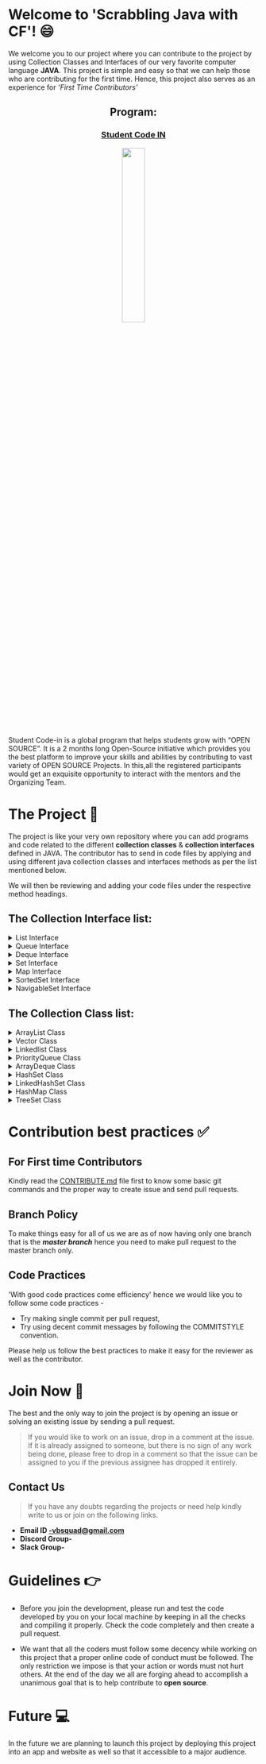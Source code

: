 # Welcome to 'Scrabbling Java with CF'! :smile:
We welcome you to our project where you can contribute to the project by using Collection Classes and Interfaces of our very favorite computer language **JAVA**. 
This project is simple and easy so that we can help those who are contributing for the first time. Hence, this project also serves as an experience for *'First Time Contributors'* 

<h2 align= "center"><b> Program: </b></h2>

<a href = "https://scodein.tech/"><h3 align= "center"><b> Student Code IN </b></h3></a> 

<p align="center"><img width=30% src="https://github.com/VBSquad/Scrabbling-Java-With-CF/blob/master/SCI%202020%20logo.JPG"></p>

Student Code-in is a global program that helps students grow with “OPEN SOURCE”. It is a 2 months long Open-Source initiative which provides you the best platform to improve your skills and abilities by contributing to vast variety of OPEN SOURCE Projects. In this,all the registered participants would get an exquisite opportunity to interact with the mentors and the Organizing Team. 



# The Project :open_file_folder:

The project is like your very own repository where you can add programs and code related to the different **collection classes** & **collection interfaces** defined in JAVA.  The contributor has to send in code files by applying and using different java collection classes and interfaces methods as per the list mentioned below. 

We will then be reviewing and adding your code files under the respective method headings. 

## The Collection Interface list:  
<details> 
 <summary> List Interface </summary > <br>

 - [void add(int index, E element)](https://github.com/VBSquad/Scrabbling-Java-With-CF/tree/master/Collection%20Interfaces/List%20Interface/ListVoidAddElementAtIndex)
 - [boolean add(E e)](https://github.com/VBSquad/Scrabbling-Java-With-CF/tree/master/Collection%20Interfaces/List%20Interface/boolean%20add(E%20e))
 - [boolean addAll(Collection<? extends E> c)](https://github.com/VBSquad/Scrabbling-Java-With-CF/tree/master/Collection%20Interfaces/List%20Interface/boolean%20addAll(Collection%20extends%20E%20c))
 - [boolean addAll(int index, Collection<? extends E> c)](https://github.com/VBSquad/Scrabbling-Java-With-CF/tree/master/Collection%20Interfaces/List%20Interface/boolean%20addAll(int%20index%2C%20Collection%20extends%20E%20c))
 - [void clear()](https://github.com/VBSquad/Scrabbling-Java-With-CF/tree/master/Collection%20Interfaces/List%20Interface/void%20clear())
 - [boolean equals(Object o)](https://github.com/VBSquad/Scrabbling-Java-With-CF/tree/master/Collection%20Interfaces/List%20Interface/ListBooleanEquals)
 - [int hashcode()](https://github.com/VBSquad/Scrabbling-Java-With-CF/tree/master/Collection%20Interfaces/List%20Interface/int%20hashcode())
 - [E get(int index)](https://github.com/VBSquad/Scrabbling-Java-With-CF/tree/master/Collection%20Interfaces/List%20Interface/ListGetIndexElement)
 - [boolean isEmpty()](https://github.com/VBSquad/Scrabbling-Java-With-CF/tree/master/Collection%20Interfaces/List%20Interface/boolean%20isEmpty())
 - [int lastIndexOf(Object o)](https://github.com/VBSquad/Scrabbling-Java-With-CF/tree/master/Collection%20Interfaces/List%20Interface/ListLastIndexOf)
 - [Object[]toArray()](https://github.com/VBSquad/Scrabbling-Java-With-CF/tree/master/Collection%20Interfaces/List%20Interface/Object%5B%5D%20toArray())
 - [<T> T[] toArray(T[] a)](https://github.com/VBSquad/Scrabbling-Java-With-CF/tree/master/Collection%20Interfaces/List%20Interface/T%5B%5D%20toArray(T%5B%5D%20a))
 - [boolean contains(Object o)](https://github.com/VBSquad/Scrabbling-Java-With-CF/tree/master/Collection%20Interfaces/List%20Interface/ListBooleanContainsObject)	
 - [boolean containsAll(Collection<?> c)](https://github.com/VBSquad/Scrabbling-Java-With-CF/tree/master/Collection%20Interfaces/List%20Interface/boolean%20containsAll(Collection%20c))
 - [int indexOf(Object o)](https://github.com/VBSquad/Scrabbling-Java-With-CF/tree/master/Collection%20Interfaces/List%20Interface/ListIntdexOfObjectFunc)
 - [E remove(int index)](https://github.com/VBSquad/Scrabbling-Java-With-CF/tree/master/Collection%20Interfaces/List%20Interface/ListRemoveElementFromIndexFunct)
 - [boolean remove(Object o)](https://github.com/VBSquad/Scrabbling-Java-With-CF/tree/master/Collection%20Interfaces/List%20Interface/boolean%20remove(Object%20o))
 - [boolean removeAll(Collection<?> c)](https://github.com/VBSquad/Scrabbling-Java-With-CF/tree/master/Collection%20Interfaces/List%20Interface/boolean%20removeAll(Collection%20c))
 - [void replaceAll(UnaryOperator<E> operator)](https://github.com/VBSquad/Scrabbling-Java-With-CF/tree/master/Collection%20Interfaces/List%20Interface/void%20replaceAll(UnaryOperator%20operator))
 - [void retainAll(Collection<?> c)](https://github.com/VBSquad/Scrabbling-Java-With-CF/tree/master/Collection%20Interfaces/List%20Interface/void%20retainAll(Collection%20c))
 - [E set(int index, E element)](https://github.com/VBSquad/Scrabbling-Java-With-CF/tree/master/Collection%20Interfaces/List%20Interface/ListSetIndexElement)
 - [void sort(Comparator<? super E> c)](https://github.com/VBSquad/Scrabbling-Java-With-CF/tree/master/Collection%20Interfaces/List%20Interface/void%20sort(Comparator%20super%20E%20c))
 - [Spliterator<E> spliterator()](https://github.com/VBSquad/Scrabbling-Java-With-CF/tree/master/Collection%20Interfaces/List%20Interface/SpliteratorSequentialIteration)
 - [List<E> subList(int fromIndex, int toIndex)](https://github.com/VBSquad/Scrabbling-Java-With-CF/tree/master/Collection%20Interfaces/List%20Interface/List%20subList(int%20fromIndex%2C%20int%20toIndex))
 - [int size()](https://github.com/VBSquad/Scrabbling-Java-With-CF/tree/master/Collection%20Interfaces/List%20Interface/intsize())
 </details>

<details> 
 <summary> Queue Interface  </summary > <br>

 - [boolean add(object)](https://github.com/VBSquad/Scrabbling-Java-With-CF/tree/master/Collection%20Interfaces/Queue%20Interface/Queue%20Add) 
 - [boolean offer(object)](https://github.com/VBSquad/Scrabbling-Java-With-CF/tree/master/Collection%20Interfaces/Queue%20Interface/Queue%20Offer)
 - [Object remove()](https://github.com/VBSquad/Scrabbling-Java-With-CF/tree/master/Collection%20Interfaces/Queue%20Interface/Queue%20Remove)
 - [Object poll()](https://github.com/VBSquad/Scrabbling-Java-With-CF/tree/master/Collection%20Interfaces/Queue%20Interface/Queue%20Poll)
 - [Object element()](https://github.com/VBSquad/Scrabbling-Java-With-CF/tree/master/Collection%20Interfaces/Queue%20Interface/Queue%20Element)
 - [Object peek()](https://github.com/VBSquad/Scrabbling-Java-With-CF/tree/master/Collection%20Interfaces/Queue%20Interface/Queue%20Peek)
</details>
 
<details>
 <summary> Deque Interface </summary> <br> 
 
- [boolean add(object)](https://github.com/VBSquad/Scrabbling-Java-With-CF/tree/master/Collection%20Interfaces/Deque%20Interface/boolean%20add(Object))
- [boolean offer(object)](https://github.com/VBSquad/Scrabbling-Java-With-CF/tree/master/Collection%20Interfaces/Deque%20Interface/boolean%20offer(Object))
- [Object remove()](https://github.com/VBSquad/Scrabbling-Java-With-CF/tree/master/Collection%20Interfaces/Deque%20Interface/Object%20remove())
- [Object poll()](https://github.com/VBSquad/Scrabbling-Java-With-CF/tree/master/Collection%20Interfaces/Deque%20Interface/Object%20poll())
- [Object element()](https://github.com/VBSquad/Scrabbling-Java-With-CF/tree/master/Collection%20Interfaces/Deque%20Interface/Object%20element())
- [Object peek()](https://github.com/VBSquad/Scrabbling-Java-With-CF/tree/master/Collection%20Interfaces/Deque%20Interface/Object%20peek())
</details>
 
<details> 
 <summary> Set Interface </summary> <br> 
 
 - [add()](https://github.com/VBSquad/Scrabbling-Java-With-CF/tree/master/Collection%20Interfaces/Set%20Interface/Set%20Add)
 - [addAll()](https://github.com/VBSquad/Scrabbling-Java-With-CF/tree/master/Collection%20Interfaces/Set%20Interface/Set%20AddAll) 
 - [iterator()](https://github.com/VBSquad/Scrabbling-Java-With-CF/tree/master/Collection%20Interfaces/Set%20Interface/Set%20Iterator)
 - [remove()](https://github.com/VBSquad/Scrabbling-Java-With-CF/tree/master/Collection%20Interfaces/Set%20Interface/Set%20Remove) 
 - [removeAll()](https://github.com/VBSquad/Scrabbling-Java-With-CF/tree/master/Collection%20Interfaces/Set%20Interface/Set%20Remove%20All) 
 - [retainAll()](https://github.com/VBSquad/Scrabbling-Java-With-CF/tree/master/Collection%20Interfaces/Set%20Interface/Set%20Retain%20all)
 - [clear()](https://github.com/VBSquad/Scrabbling-Java-With-CF/tree/master/Collection%20Interfaces/Set%20Interface/clear())
 - [size()](https://github.com/VBSquad/Scrabbling-Java-With-CF/tree/master/Collection%20Interfaces/Set%20Interface/size())
 - [toArray()](https://github.com/VBSquad/Scrabbling-Java-With-CF/tree/master/Collection%20Interfaces/Set%20Interface/toArray())
 - [contains()](https://github.com/VBSquad/Scrabbling-Java-With-CF/tree/master/Collection%20Interfaces/Set%20Interface/contains())
 - [containsAll()](https://github.com/VBSquad/Scrabbling-Java-With-CF/tree/master/Collection%20Interfaces/Set%20Interface/containsAll())
 - [hashCode()](https://github.com/VBSquad/Scrabbling-Java-With-CF/tree/master/Collection%20Interfaces/Set%20Interface/hashCode())
 </details>
 
<details> 
 <summary> Map Interface  </summary> <br> 
 
 - put(K, V)
 - putAll()
 - putIfAbsent(K, V) 
 - get(K)
 - getOrDefault(K, defaultValue)
 - containsKey(K)
 - containsValue(V)
 - replace(K, V) 
 - replace(K, oldValue, newValue)
 - remove(K)
 - remove(K, V)
 - keySet()
 - values()
 - entrySet() 
 </details>

<details> 
 <summary> SortedSet Interface </summary> <br>
 
 - comparator()
 - first()
 - last()
 - headSet(element)
 - tailSet(element)
 - subSet(element1, element2)
 </details> 
 
<details> 
 <summary> NavigableSet Interface </summary> </br>
 
 - descendingSet()
 - descendingIterator()
 - ceiling()
 - floor()
 - higher()
 - lower() 
 - pollFirst()
 - pollLast()
 </details>

## The Collection Class list:  

<details>
 <summary> ArrayList Class </summary> <br> 
 
 - boolean add(E e)
 - void add(int index, E element)
 - boolean addAll(Collection<? extends E> c)
 - boolean addAll(int index, Collection<? extends E> c)
 - void clear()
 - Object clone() 
 - boolean contains(Object o)
 - void ensureCapacity(int minCapacity)
 - E get(int index)
 - int indexOf(Object o)
 - boolean isEmpty()
 - int lastIndexOf(Object o)
 - E remove(int index)
 - boolean remove(Object o)
 - protected void removeRange(int fromIndex, int toIndex)
 - E set(int index, E element)
 - int size()
 - Object[] toArray()
 - <T> T[] toArray(T[] a)
 - void trimToSize()
</details> 

<details> 
 <summary> Vector Class  </summary> <br> 
 
 - void add(int index, Object element)
 - boolean add(Object o)
 - boolean addAll(Collection c)
 - boolean addAll(int index, Collection c)
 - void addElement(Object obj)
 - int capacity()
 - void clear()
 - Object clone()
 - boolean contains(Object elem)
 - boolean containsAll(Collection c)
 - void copyInto(Object[] anArray)
 - Object elementAt(int index)
 - Enumeration elements()
 - void ensureCapacity(int minCapacity)
 - boolean equals(Object o)
 - Object firstElement()
 - Object get(int index)
 - int hashCode()
 - int indexOf(Object elem)
 - int indexOf(Object elem, int index)
 - void insertElementAt(Object obj, int index)
 - boolean isEmpty()
 - Object lastElement()
 - int lastIndexOf(Object elem)
 - int lastIndexOf(Object elem, int index)
 - Object remove(int index)
 - boolean remove(Object o)
 - boolean removeAll(Collection c)
 - void removeAllElements()
 - boolean removeElement(Object obj)
 - void removeElementAt(int index)
 - protected void removeRange(int fromIndex, int toIndex)
 - boolean retainAll(Collection c)
 - Object set(int index, Object element)
 - void setElementAt(Object obj, int index)
 - void setSize(int newSize)
 - int size()
 - List subList(int fromIndex, int toIndex)
 - Object[] toArray()
 - Object[] toArray(Object[] a)
 - String toString()
 - void trimToSize()
 </details> 

<details> 
 <summary> Linkedlist Class  </summary> <br> 
 
 - void add(int index, Object element)
 - boolean add(Object o)
 - boolean addAll(Collection c)
 - boolean addAll(int index, Collection c)
 - void addFirst(Object o)
 - void addLast(Object o)
 - void clear()
 - Object clone()
 - boolean contains(Object o)
 - Object get(int index)
 - Object getFirst()
 - Object getLast()
 - int indexOf(Object o)
 - int lastIndexOf(Object o)
 - ListIterator listIterator(int index)
 - Object remove(int index)
 - boolean remove(Object o)
 - Object removeFirst()
 - Object removeLast()
 - Object set(int index, Object element)
 - int size()
 - Object[] toArray()
 - Object[] toArray(Object[] a)
</details>

<details> 
 <summary> PriorityQueue Class </summary> <br> 
 
 - boolean add(E e)
 - void clear()
 - Comparator<? super E> comparator()
 - boolean contains(Object o) 
 - Iterator<E> iterator() 
 - boolean offer(E e) 
 - E peek()
 - E poll()
 - boolean remove(Object o)
 - int size()
 - Object[] toArray()
 - <T> T[] toArray(T[] a)
 </details>
 
<details> 
 <summary> ArrayDeque Class </summary> <br> 
 
 - boolean add(E e)
 - void addFirst(E e)
 - void addLast(E e)
 - void clear()
 - ArrayDeque<E> clone()
 - boolean contains(Object o)
 - Iterator<E> descendingIterator()
 - E element()
 - E getFirst()
 - E getLast()
 - boolean isEmpty()
 - Iterator<E> iterator()
 - boolean offer(E e)
 - boolean offerFirst(E e)
 - boolean offerLast(E e)
 - E peek()
 - E peekFirst()
 - E peekLast()
 - E poll()
 - E pollFirst()
 - E pollLast()
 - E pop()
 - void push(E e)
 - E remove()
 - boolean remove(Object o)
 - E removeFirst()
 - boolean removeFirstOccurrence(Object o)
 - E removeLast()
 - boolean removeLastOccurrence(Object o)
 - int size()
 - object[] toArray()
 </details>

<details>
 <summary> HashSet Class  </summary> <br> 
 
 - boolean add(Object o)
 - void clear()
 - Object clone()
 - boolean contains(Object o)
 - boolean isEmpty()
 - Iterator iterator()
 -boolean remove(Object o)
 - int size()
 
 </details> 
 
 <details>
 <summary> LinkedHashSet Class </summary> <br>

- public boolean add(E e)
 - public void clear()
 - public boolean contains(Object o)
 - public boolean isEmpty()
 - public int size()
 - public Iterator<E> iterator()
 - public boolean remove(Object o)
 - public boolean removeAll(Collection<?> c)
- public Object clone() 
- public Spliterator<E> spliterator()

 </details>

<details>
 <summary> HashMap Class </summary> <br> 

- void clear()
 - Object clone()
 - boolean containsKey(Object key)
 - boolean containsValue(Object value)
 - Set entrySet()
 - Object get(Object key)	
 - boolean isEmpty()
 - Set keySet()
 - Object put(Object key, Object value)
 - putAll(Map m)
 - Object remove(Object key)
 - int size()
 - Collection values()
</details> 

<details>
 <summary> TreeSet Class </summary> <br> 
 
 - void clear()
 - Object clone()
 - Comparator comparator()
 - boolean containsKey(Object key)
 - boolean containsValue(Object value)
 - Set entrySet()
 - Object firstKey()
 - Object get(Object key)
 - SortedMap headMap(Object toKey)
 - Set keySet()
 - Object lastKey()
 - Object put(Object key, Object value)
 - void putAll(Map map)
 - Object remove(Object key)
 - int size()
 - SortedMap subMap(Object fromKey, Object toKey)
 - SortedMap tailMap(Object fromKey)
 - Collection values()
 </details>



# Contribution best practices :white_check_mark:

## For First time Contributors 
Kindly read the [CONTRIBUTE.md](https://github.com/VBSquad/Scrabbling-Java-With-CF/blob/master/CONTRIBUTE.md) file first to know some basic git commands and the proper way to create issue and send pull requests. 

## Branch Policy 
To make things easy for all of us we are as of now having only one branch that is the ***master branch*** hence you need to make pull request to the master branch only. 

## Code Practices 
'With good code practices come efficiency' hence we would like you to follow some code practices -

- Try making single commit per pull request, 
- Try using decent commit messages by following the COMMITSTYLE convention. 

Please help us follow the best practices to make it easy for the reviewer as well as the contributor.



# Join Now :email:

The best and the only way to join the project is by opening an issue or solving an existing issue by sending a pull request. 
 > If you would like to work on an issue, drop in a comment at the issue. If it is already assigned to someone, but there is no sign of any work being done, please free to drop in a comment so that the issue can be assigned to you if the previous assignee has dropped it entirely.

## Contact Us 
> If you have any doubts regarding the projects or need help kindly write to us or join on the following links.
- **Email ID -vbsquad@gmail.com**  
- **Discord Group-**
- **Slack Group-**

# Guidelines :point_right:
- Before you join the development, please run and test the code developed by you on your local machine by keeping in all the checks and compiling it properly.  Check the code completely and then create a pull request.

- We want  that all the coders must follow some decency while working on this project that a proper online code of conduct must be followed. The only restriction we impose is that your action or words must not hurt others. At the end of the day we all are forging ahead to accomplish a unanimous goal that is to help contribute to **open source**. 

# Future :computer:
In the future we are planning to launch this project by deploying this project into an app and website as well so that it accessible to a major audience. 
